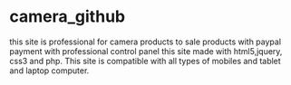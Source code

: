 # camera_github
this site is professional for camera products to sale products with paypal payment with professional control panel this site made with html5,jquery, css3 and php.
This site is compatible with all types of mobiles and tablet and laptop computer.
